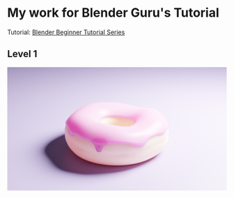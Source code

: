 # My work for Blender Guru's Tutorial

Tutorial: [Blender Beginner Tutorial Series](https://www.youtube.com/playlist?list=PLjEaoINr3zgEq0u2MzVgAaHEBt--xLB6U)

## Level 1

![](level1.png)

